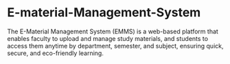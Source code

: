 # E-material-Management-System
The E-Material Management System (EMMS) is a web-based platform that enables faculty to upload and manage study materials, and students to access them anytime by department, semester, and subject, ensuring quick, secure, and eco-friendly learning.
